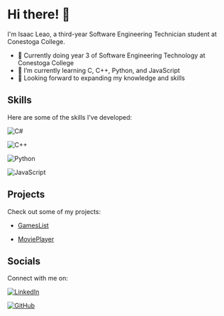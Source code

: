 # Hi there! 👋

I'm Isaac Leao, a third-year Software Engineering Technician student at Conestoga College.

- 👀 Currently doing year 3 of Software Engineering Technology at Conestoga College
- 🌱 I’m currently learning C, C++, Python, and JavaScript
- 💪 Looking forward to expanding my knowledge and skills

## Skills
Here are some of the skills I've developed:

![C#](https://img.shields.io/badge/C%23-239120?style=for-the-badge&logo=c-sharp&logoColor=white) 

![C++](https://img.shields.io/badge/C++-00599C?style=for-the-badge&logo=c%2B%2B&logoColor=white)

![Python](https://img.shields.io/badge/Python-3776AB?style=for-the-badge&logo=python&logoColor=white)

![JavaScript](https://img.shields.io/badge/JavaScript-F7DF1E?style=for-the-badge&logo=javascript&logoColor=black)


## Projects
Check out some of my projects:

- [GamesList](https://github.com/IribeiroLeao2003/GamesList)

- [MoviePlayer](https://github.com/IribeiroLeao2003/MoviePlayer)

## Socials
Connect with me on:

[![LinkedIn](https://img.shields.io/badge/LinkedIn-0077B5?style=for-the-badge&logo=linkedin&logoColor=white)](https://www.linkedin.com/in/isaacleao/?originalSubdomain=ca)

[![GitHub](https://img.shields.io/badge/GitHub-100000?style=for-the-badge&logo=github&logoColor=white)](https://github.com/IribeiroLeao2003)
